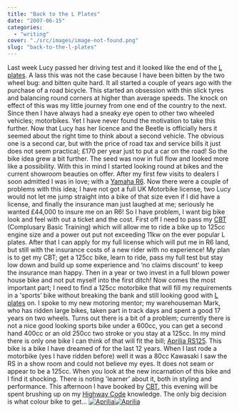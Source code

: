 ```yaml
---
title: "Back to the L Plates"
date: "2007-06-15"
categories: 
  - "writing"
cover: "./src/images/image-not-found.png"
slug: "back-to-the-l-plates"
---
```


Last week Lucy passed her driving test and it looked like the end of the [L plates](http://en.wikipedia.org/wiki/L_plates). A lass this was not the case because I have been bitten by the two wheel bug: and bitten quite hard. It all started a couple of years ago with the purchase of a road bicycle. This started an obsession with thin slick tyres and balancing round corners at higher than average speeds. The knock on effect of this was my little journey from one end of the country to the next. Since then I have always had a sneaky eye open to other two wheeled vehicles; motorbikes. Yet I have never found the motivation to take this further. Now that Lucy has her licence and the Beetle is officially hers it seemed about the right time to think about a second vehicle. The obvious one is a second car, but with the price of road tax and service bills it just does not seem practical; £170 per year just to put a car on the road! So the bike idea grew a bit further. The seed was now in full flow and looked more like a possibility. With this in mind I started looking round at bikes and the current showroom beauties on offer. After my first few visits to dealers I soon admitted I was in love; with a [Yamaha R6](http://farm2.static.flickr.com/1408/552063891_07b2cd35f5.jpg). Now there were a couple of problems with this idea; I have not got a full UK Motorbike license, two Lucy would not let me jump straight into a bike of that size even if I did have a license, and finally the insurance man just laughed at me; seriously he wanted £44,000 to insure me on an R6! So I have problem, I want big bike look and feel with out a ticket and the cost. First off I need to pass my [CBT](http://en.wikipedia.org/wiki/Compulsory_Basic_Training) (Complusary Basic Training) which will allow me to ride a bike up to 125cc engine size and a power out put not exceeding 11kw on the ever popular L plates. After that I can apply for my full license which will put me in R6 land, but still with the insurance costs of a new rider with no experience! My plan is to get my CBT; get a 125cc bike, learn to ride, pass my full test but stay low down and build up some experience and ‘no claims discount’ to keep the insurance man happy. Then in a year or two invest in a full blown power house bike and not put myself into the first ditch! Now comes the most important part; I need to find a 125cc motorbike that will fill my requirements in a 'sports’ bike without breaking the bank and still looking good with [L plates](http://en.wikipedia.org/wiki/L_plates) on. I spoke to my new motoring mentor; my warehouseman Mark, who has ridden large bikes, taken part in track days and spent a good 17 years on two wheels. Turns out there is a bit of a problem; currently there is not a nice good looking sports bike under a 600cc, you can get a second hand 400cc or an old 250cc two stroke or you stay at a 125cc. In my mind there is only one bike I can think of that will fit the bill; [Aprilia RS125](http://apriliauk.attiva.it/modelli/road/modello.asp?id=121). This bike is a bike I have dreamed of for the last 12 years. When I last rode a motorbike (yes I have ridden before) well it was a 80cc Kawasaki I saw the RS in a show room and could not believe my eyes. It does not seam or appear to be a 125cc. When you look at the new incarnation of this bike and I find it shocking. There is noting 'learner’ about it, both in styling and performance. This afternoon I have booked by [CBT](http://en.wikipedia.org/wiki/Compulsory_Basic_Training), this evening will be spent brushing up on my [Highway Code](http://en.wikipedia.org/wiki/Highway_Code) knowledge. The only big decision is what colour bike to get… [![Aprilia](/images/543040825_644742f18d_m.jpg)](http://www.flickr.com/photos/funkylarma/543040825/ "Photo Sharing")[![Aprilia](/images/543040737_8a76f19b8f_m.jpg)](http://www.flickr.com/photos/funkylarma/543040737/ "Photo Sharing")
